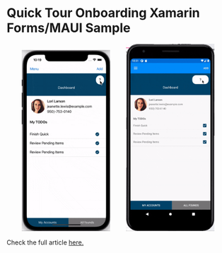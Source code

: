 # Quick Tour Onboarding Xamarin Forms/MAUI Sample


<p align="center">
<img width="200" height:"600" src="iOS.gif" />
&nbsp;&nbsp;&nbsp;&nbsp;&nbsp;&nbsp;&nbsp;
<img width="200" height:"600" src="android.gif" />
</p>


Check the full article [here.](xamgirl.com/)